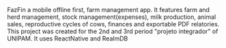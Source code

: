 FazFin a mobile offline first, farm management app.
It features farm and herd management, stock management(expenses), milk production, animal sales, reproductive cycles of cows, finances and exportable PDF relatories.
This project was created for the 2nd and 3rd period "projeto integrador" of UNIPAM.
It uses ReactNative and RealmDB 
